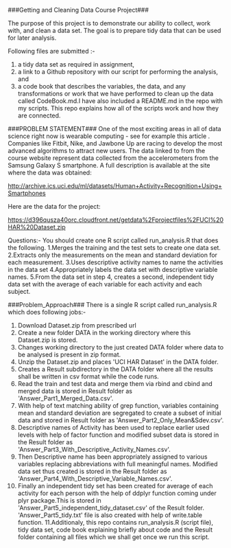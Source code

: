 ###Getting and Cleaning Data Course Project###
 
The purpose of this project is to demonstrate our ability to collect, work with, and clean a data set. 
The goal is to prepare tidy data that can be used for later analysis. 
 
Following files are submitted :-
1) a tidy data set as required in assignment, 
2) a link to a Github repository with our script for performing the analysis, and 
3) a code book that describes the variables, the data, and any transformations or work that we have
performed to clean up the data called CodeBook.md.I have also included a README.md in the repo with 
my scripts. This repo explains how all of the scripts work and how they are connected.

###PROBLEM STATEMENT###
One of the most exciting areas in all of data science right now is wearable computing - see for 
example this article . Companies like Fitbit, Nike, and Jawbone Up are racing to develop the most 
advanced algorithms to attract new users. The data linked to from the course website represent data 
collected from the accelerometers from the Samsung Galaxy S smartphone. A full description is 
available at the site where the data was obtained:

http://archive.ics.uci.edu/ml/datasets/Human+Activity+Recognition+Using+Smartphones

Here are the data for the project:

https://d396qusza40orc.cloudfront.net/getdata%2Fprojectfiles%2FUCI%20HAR%20Dataset.zip

Questions:-
You should create one R script called run_analysis.R that does the following.
1.Merges the training and the test sets to create one data set.
2.Extracts only the measurements on the mean and standard deviation for each measurement.
3.Uses descriptive activity names to name the activities in the data set
4.Appropriately labels the data set with descriptive variable names.
5.From the data set in step 4, creates a second, independent tidy data set with the average of each 
variable for each activity and each subject.

###Problem_Approach###
There is a single R script called run_analysis.R which does following jobs:- 
1. Download Dataset.zip from prescribed url
2. Create a new folder DATA in the working directory where this Dataset.zip is stored.
3. Changes working directory to the just created  DATA folder where data to be analysed is present 
in zip format.
4. Unzip the Dataset.zip and places 'UCI HAR Dataset' in the DATA folder.
5. Creates a Result subdirectory in the DATA folder where all the results shall be written in csv 
format while the code runs.
6. Read the train and test data and merge them via rbind and cbind and merged data is stored in Result folder as 
'Answer_Part1_Merged_Data.csv'.
7. With help of text matching ability of grep function, variables containing mean and standard deviation
 are segregated to create a subset of initial data and stored in Result folder as 'Answer_Part2_Only_Mean&Sdev.csv'.
8. Descriptive names of Activity has been used to replace earlier used levels with help of factor function
 and modified subset data is stored in the Result folder as 'Answer_Part3_With_Descriptive_Activity_Names.csv'.
9. Then Descriptive name has been appropriately assigned to various variables replacing abbreviations 
with full meaningful names. Modified data set thus created is stored in the Result folder as 'Answer_Part4_With_Descriptive_Variable_Names.csv'.
10. Finally an independent tidy set has been created for average of each activity for each person with the help of ddplyr function coming under
plyr package.This is stored in 'Answer_Part5_independent_tidy_dataset.csv' of the Result folder. 
'Answer_Part5_tidy.txt' file is also created with help of write.table function.
11.Additionaly, this repo contains run_analysis.R (script file), tidy data set, code book explaining briefly 
about code and the Result folder containing all files which we shall get once we run this script.
